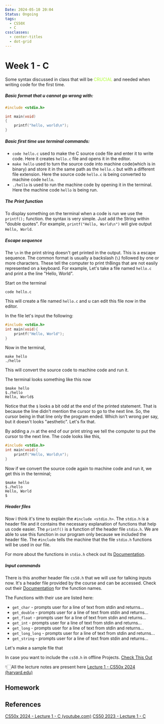 ```yaml
---
Date: 2024-05-10 20:04
Status: Ongoing
tags:
  - CS50X
  - C
cssclasses:
  - center-titles
  - dot-grid
---
```

# Week 1 - C

Some syntax discussed in class that will be <span style="color:GreenYellow">CRUCIAL</span> and needed when writing code for the first time.

##### Basic format that u cannot go wrong with:

``` C
#include <stdio.h>

int main(void) 
{ 
	printf("hello, world\n");
}
```

##### Basic first time use terminal commands:

- `code hello.c` used to make the C source code file and enter it to write code. Here it creates `hello.c` file and opens it in the editor.
- `make hello` used to turn the source code into machine code(which is in binary) and store it in the same path as the `hello.c` but with a different file extension. Here the source code `hello.c` is being converted to machine code `hello`.
- `./hello` is used to run the machine code by opening it in the terminal. Here the machine code `hello` is being run.

##### The Print function

To display something on the terminal when a code is run we use the `printf();` function. the syntax is very simple. Just add the String within "double quotes". For example, `printf("Hello, World\n")` will give output `Hello, World`.

##### Escape sequence

The `\n` in the print string doesn't get printed in the output. This is a escape sequence. The common format is usually a backslash (`\`) followed by one or more characters. These tell the computer to print th8ings that are not easily represented on a keyboard. For example, Let's take a file named `hello.c` and print a the line "Hello, World".

Start on the terminal
```Terminal
code hello.c
```
This will create a file named `hello.c` and u can edit this file now in the editor.

In the file let's input the following:
```c
#include <stdio.h>
int main(void){
	printf("Hello, World");
}
```

Now in the terminal,
```Terminal
make hello
./hello
```
This will convert the source code to machine code and run it.

The terminal looks something like this now
```Terminal
$make hello
$./hello
Hello, World$
```
Notice that the `$` looks a bit odd at the end of the printed statement. That is because the line didn't mention the cursor to go to the next line. So, the cursor being in that line only the program ended. Which isn't wrong per say, but it doesn't looks "aesthetic". Let's fix that.

By adding a `/n` at the end of our print string we tell the computer to put the cursor to the next line.
The code looks like this,
```c
#include <stdio.h>
int main(void){
	printf("Hello, World\n");
}
```

Now if we convert the source code again to machine code and run it, we get this in the terminal;
```Terminal
$make hello
$./hello
Hello, World
$
```

##### Header files

Now i think it's time to explain the `#include <stdio.h>`. The `stdio.h` is a header file and it contains the necessary explanation of functions that help us code easier. The `printf()` is a function of the header file `stdio.h`. We are able to use this function in our program only because we included the header file. The `#include` tells the machine that the file `stdio.h` functions will be used in our file.

For more about the functions in `stdio.h` check out its [Documentation](https://manual.cs50.io/#stdio.h).

##### Input commands

There is this another header file `cs50.h` that we will use for talking inputs now. It's a header file provided by the course and can be accessed. Check out their [Documentation](https://manual.cs50.io/#cs50.h) for the function names.

The Functions with their use are listed here:
- `get_char` - prompts user for a line of text from stdin and returns...
- `get_double` - prompts user for a line of text from stdin and returns...
- `get_float` - prompts user for a line of text from stdin and returns...
- `get_int` - prompts user for a line of text from stdin and returns...
- `get_long` - prompts user for a line of text from stdin and returns...
- `get_long_long` - prompts user for a line of text from stdin and returns...
- `get_string` - prompts user for a line of text from stdin and returns...

Let's make a sample file that 

In case you want to include the `cs50.h` in offline Projects. [Check This Out](https://stackoverflow.com/questions/76893704/how-can-i-include-the-cs50-h-file) 


👇🏻All the lecture notes are present here 
[Lecture 1 - CS50x 2024 (harvard.edu)](https://cs50.harvard.edu/x/2024/notes/1/)


## Homework



## References

[CS50x 2024 - Lecture 1 - C (youtube.com)](https://www.youtube.com/watch?v=cwtpLIWylAw)
[CS50 2023 - Lecture 1 - C](https://cdn.cs50.net/2023/fall/lectures/1/lecture1.pdf)